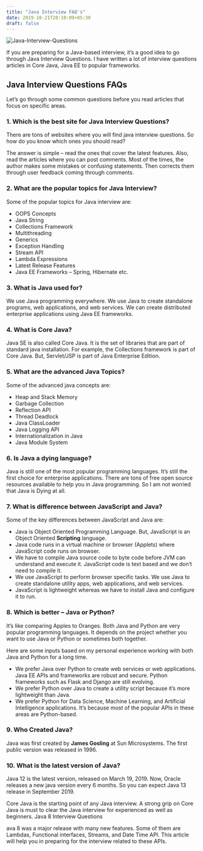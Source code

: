 ```yaml
---
title: "Java Interview FAQ's"
date: 2019-10-21T20:10:09+05:30
draft: false
---
```

<img src="https://i.ibb.co/PxMNpwP/Java-Interview-Questions.jpg" alt="Java-Interview-Questions" border="0">
<p>If you are preparing for a Java-based interview, it&#8217;s a good idea to go through Java Interview Questions. I have written a lot of interview questions articles in Core Java, Java EE to popular frameworks.</p>
<h2>Java Interview Questions FAQs</h2>
<p>Let&#8217;s go through some common questions before you read articles that focus on specific areas.</p>
<h3>1. Which is the best site for Java Interview Questions?</h3>
<p>There are tons of websites where you will find java interview questions. So how do you know which ones you should read? </p>
<p>The answer is simple &#8211; read the ones that cover the latest features. Also, read the articles where you can post comments. Most of the times, the author makes some mistakes or confusing statements. Then corrects them through user feedback coming through comments.</p>
<h3>2. What are the popular topics for Java Interview?</h3>
<p>Some of the popular topics for Java interview are:</p>
<ul>
<li>OOPS Concepts</li>
<li>Java String</li>
<li>Collections Framework</li>
<li>Multithreading</li>
<li>Generics</li>
<li>Exception Handling</li>
<li>Stream API</li>
<li>Lambda Expressions</li>
<li>Latest Release Features</li>
<li>Java EE Frameworks &#8211; Spring, Hibernate etc.</li>
</ul>
<h3>3. What is Java used for?</h3>
<p>We use Java programming everywhere. We use Java to create standalone programs, web applications, and web services. We can create distributed enterprise applications using Java EE frameworks. </p>
<h3>4. What is Core Java?</h3>
<p>Java SE is also called Core Java. It is the set of libraries that are part of standard java installation. For example, the Collections framework is part of Core Java. But, Servlet/JSP is part of Java Enterprise Edition.</p>
<h3>5. What are the advanced Java Topics?</h3>
<p>Some of the advanced java concepts are:</p>
<ul>
<li>Heap and Stack Memory</li>
<li>Garbage Collection</li>
<li>Reflection API</li>
<li>Thread Deadlock</li>
<li>Java ClassLoader</li>
<li>Java Logging API</li>
<li>Internationalization in Java</li>
<li>Java Module System</li>
</ul>
<h3>6. Is Java a dying language?</h3>
<p>Java is still one of the most popular programming languages. It’s still the first choice for enterprise applications. There are tons of free open source resources available to help you in Java programming. So I am not worried that Java is Dying at all.</p>
<h3>7. What is difference between JavaScript and Java?</h3>
<p>Some of the key differences between JavaScript and Java are:</p>
<ul>
<li>Java is Object Oriented Programming Language. But, JavaScript is an Object Oriented <strong>Scripting</strong> language.</li>
<li>Java code runs in a virtual machine or browser (Applets) where JavaScript code runs on browser.</li>
<li>We have to compile Java source code to byte code before JVM can understand and execute it. JavaScript code is text based and we don&#8217;t need to compile it.</li>
<li>We use JavaScript to perform browser specific tasks. We use Java to create standalone utility apps, web applications, and web services.</li>
<li>JavaScript is lightweight whereas we have to install Java and configure it to run.</li>
</ul>
<h3>8. Which is better &#8211; Java or Python?</h3>
<p>It&#8217;s like comparing Apples to Oranges. Both Java and Python are very popular programming languages. It depends on the project whether you want to use Java or Python or sometimes both together.</p>
<p>Here are some inputs based on my personal experience working with both Java and Python for a long time.</p>
<ul>
<li>We prefer Java over Python to create web services or web applications. Java EE APIs and frameworks are robust and secure. Python frameworks such as Flask and Django are still evolving.</li>
<li>We prefer Python over Java to create a utility script because it’s more lightweight than Java.</li>
<li>We prefer Python for Data Science, Machine Learning, and Artificial Intelligence applications. It&#8217;s because most of the popular APIs in these areas are Python-based.</li>
</ul>
<h3>9. Who Created Java?</h3>
<p>Java was first created by <strong>James Gosling</strong> at Sun Microsystems. The first public version was released in 1996.</p>
<h3>10. What is the latest version of Java?</h3>
<p>Java 12 is the latest version, released on March 19, 2019. Now, Oracle releases a new java version every 6 months. So you can expect Java 13 release in September 2019.</p>

<p>Core Java is the starting point of any Java interview. A strong grip on Core Java is must to clear the Java interview for experienced as well as beginners. Java 8 Interview Questions</a></h3>
<p>ava 8 was a major release with many new features. Some of them are Lambdas, Functional interfaces, Streams, and Date Time API. This article will help you in preparing for the interview related to these APIs.</p>


